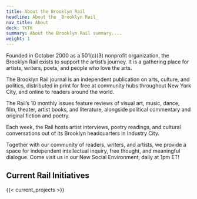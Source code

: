 ```yaml
---
title: About the Brooklyn Rail
headline: About the _Brooklyn Rail_
nav_title: About
deck: TKTK
summary: About the Brooklyn Rail summary....
weight: 1
---
```

Founded in October 2000 as a 501(c)(3) nonprofit organization, the Brooklyn Rail exists to support the artist’s journey. It is a gathering place for artists, writers, poets, and people who love the arts.

The Brooklyn Rail journal is an independent publication on arts, culture, and politics, distributed in print for free at community hubs throughout New York City, and online to readers around the world.

The Rail’s 10 monthly issues feature reviews of visual art, music, dance, film, theater, artist books, and literature, alongside political commentary and original fiction and poetry.

Each week, the Rail hosts artist interviews, poetry readings, and cultural conversations out of its Brooklyn headquarters in Industry City.

Together with our community of readers, writers, and artists, we provide a space for independent intellectual inquiry, free thought, and meaningful dialogue. Come visit us in our New Social Environment, daily at 1pm ET!

## Current Rail Initiatives

{{< current_projects >}}
